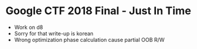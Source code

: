 # Google CTF 2018 Final - Just In Time
* Work on d8
* Sorry for that write-up is korean
* Wrong optimization phase calculation cause partial OOB R/W
